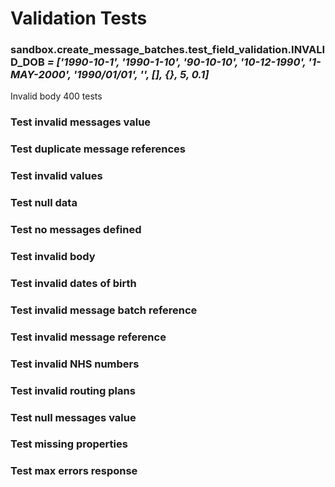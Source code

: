 # Validation Tests

### sandbox.create_message_batches.test_field_validation.INVALID_DOB *= ['1990-10-1', '1990-1-10', '90-10-10', '10-12-1990', '1-MAY-2000', '1990/01/01', '', [], {}, 5, 0.1]*

Invalid body 400 tests


### Test invalid messages value


### Test duplicate message references


### Test invalid values


### Test null data


### Test no messages defined


### Test invalid body


### Test invalid dates of birth


### Test invalid message batch reference


### Test invalid message reference


### Test invalid NHS numbers


### Test invalid routing plans


### Test null messages value


### Test missing properties


### Test max errors response
